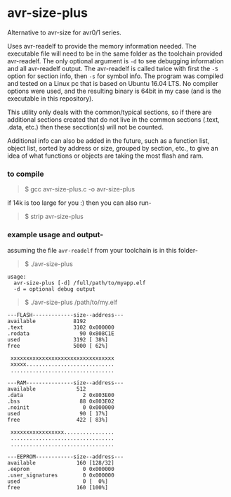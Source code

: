 # avr-size-plus
Alternative to avr-size for avr0/1 series.

Uses avr-readelf to provide the memory information needed. The executable file will need to be in the same folder as the toolchain provided avr-readelf. The only optional argument is `-d` to see debugging information and all avr-readelf output. The avr-readelf is called twice with first the `-S` option for section info, then `-s` for symbol info. The program was compiled and tested on a Linux pc that is based on Ubuntu 16.04 LTS. No compiler options were used, and the resulting binary is 64bit in my case (and is the executable in this repository).

This utility only deals with the common/typical sections, so if there are additional sections created that do not live in the common sections (.text, .data, etc.) then these secction(s) will not be counted.

Additional info can also be added in the future, such as a function list, object list, sorted by address or size, grouped by section, etc., to give an idea of what functions or objects are taking the most flash and ram.

### to compile

>$ gcc avr-size-plus.c -o avr-size-plus

if 14k is too large for you :) then you can also run-

>$ strip avr-size-plus

### example usage and output-

assuming the file `avr-readelf` from your toolchain is in this folder-

>$ ./avr-size-plus
```
usage:
  avr-size-plus [-d] /full/path/to/myapp.elf
  -d = optional debug output
```

>$ ./avr-size-plus /path/to/my.elf

```text
---FLASH-------------size--address---
available            8192
.text                3102 0x000000
.rodata                90 0x808C1E
used                 3192 [ 38%]
free                 5000 [ 62%]

 xxxxxxxxxxxxxxxxxxxxxxxxxxxxxxxxx
 xxxxx............................
 .................................

---RAM---------------size--address---
available             512
.data                   2 0x803E00
.bss                   88 0x803E02
.noinit                 0 0x000000
used                   90 [ 17%]
free                  422 [ 83%]

 xxxxxxxxxxxxxxxxx................
 .................................
 .................................

---EEPROM------------size--address---
available             160 [128/32]
.eeprom                 0 0x000000
.user_signatures        0 0x000000
used                    0 [  0%]
free                  160 [100%]
```
